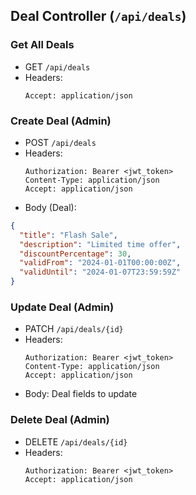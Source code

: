 ## Deal Controller (`/api/deals`)

### Get All Deals
- GET `/api/deals`
- Headers:
  ```
  Accept: application/json
  ```

### Create Deal (Admin)
- POST `/api/deals`
- Headers:
  ```
  Authorization: Bearer <jwt_token>
  Content-Type: application/json
  Accept: application/json
  ```
- Body (Deal):
```json
{
  "title": "Flash Sale",
  "description": "Limited time offer",
  "discountPercentage": 30,
  "validFrom": "2024-01-01T00:00:00Z",
  "validUntil": "2024-01-07T23:59:59Z"
}
```

### Update Deal (Admin)
- PATCH `/api/deals/{id}`
- Headers:
  ```
  Authorization: Bearer <jwt_token>
  Content-Type: application/json
  Accept: application/json
  ```
- Body: Deal fields to update

### Delete Deal (Admin)
- DELETE `/api/deals/{id}`
- Headers:
  ```
  Authorization: Bearer <jwt_token>
  Accept: application/json
  ``` 